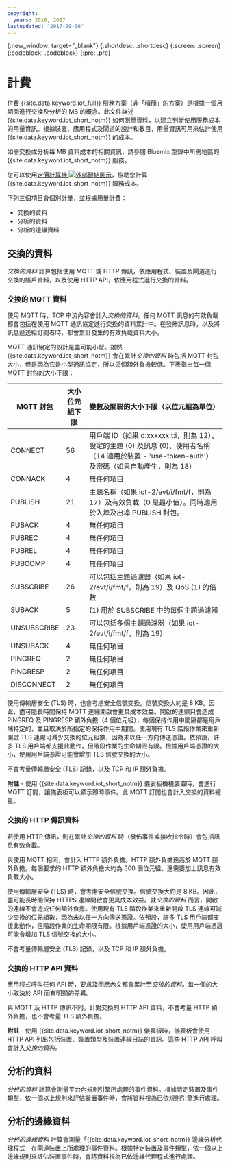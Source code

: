 ```yaml
---
copyright:
  years: 2016, 2017
lastupdated: "2017-09-06"
---
```

{:new_window: target="_blank"}
{:shortdesc: .shortdesc}
{:screen: .screen}
{:codeblock: .codeblock}
{:pre: .pre}

# 計費

付費 {{site.data.keyword.iot_full}} 服務方案（非「精簡」的方案）是根據一個月期間進行交換及分析的 MB 的概念。此文件詳述 {{site.data.keyword.iot_short_notm}} 如何測量資料，以建立判斷使用服務成本的用量資訊。根據裝置、應用程式及閘道的設計和數目，用量資訊可用來估計使用 {{site.data.keyword.iot_short_notm}} 的成本。

如需交換或分析每 MB 資料成本的相關資訊，請參閱 Bluemix 型錄中所需地區的 {{site.data.keyword.iot_short_notm}} 服務。

您可以使用[定價計算機 ![外部鏈結圖示](../../../icons/launch-glyph.svg "外部鏈結圖示")](http://iot-cost-calculator.ng.bluemix.net/)，協助您計算 {{site.data.keyword.iot_short_notm}} 服務成本。

下列三個項目會個別計量，並根據用量計費： 
- 交換的資料
- 分析的資料
- 分析的邊緣資料

## 交換的資料
*交換的資料* 計算包括使用 MQTT 或 HTTP 傳訊，依應用程式、裝置及閘道進行交換的帳戶資料，以及使用 HTTP API，依應用程式進行交換的資料。

### 交換的 MQTT 資料
使用 MQTT 時，TCP 串流內容會計入*交換的資料*。任何 MQTT 訊息的有效負載都會包括在使用 MQTT 通訊協定進行交換的資料累計中。在發佈訊息時，以及將訊息遞送給訂閱者時，都會累計發生的有效負載資料大小。

MQTT 通訊協定的設計是盡可能小型。雖然 {{site.data.keyword.iot_short_notm}} 會在累計*交換的資料* 時包括 MQTT 封包大小，但是因為它是小型通訊協定，所以這個額外負擔較低。下表指出每一個 MQTT 封包的大小下限：

|MQTT 封包                      |大小位元組下限      |變數及關聯的大小下限（以位元組為單位）|
|-------------------------------|--------------------|-------------------------------------------------|
|CONNECT                        |56                  |用戶端 ID（如果 d:xxxxxx:t:i，則為 12）、設定的主題 (0) 及訊息 (0)、使用者名稱（14 適用於裝置 - 'use-token-auth'）及密碼（如果自動產生，則為 18）|
|CONNACK                        |4|無任何項目|
|PUBLISH                        |21                  |主題名稱（如果 iot-2/evt/i/fmt/f，則為 17）及有效負載（0 是最小值）。同時適用於入埠及出埠 PUBLISH 封包。|
|PUBACK                         |4|無任何項目|
|PUBREC                         |4|無任何項目|
|PUBREL                         |4|無任何項目|
|PUBCOMP                        |4|無任何項目|
|SUBSCRIBE                      |26                  |可以包括主題過濾器（如果 iot-2/evt/i/fmt/f，則為 19）及 QoS (1) 的倍數|
|SUBACK                         |5|(1) 用於 SUBSCRIBE 中的每個主題過濾器|
|UNSUBSCRIBE                    |23                  |可以包括多個主題過濾器（如果 iot-2/evt/i/fmt/f，則為 19）|
|UNSUBACK                       |4|無任何項目|
|PINGREQ                        |2|無任何項目|
|PINGRESP                       |2|無任何項目|
|DISCONNECT                     |2|無任何項目|

使用傳輸層安全 (TLS) 時，也會考慮安全信號交換。信號交換大約是 8 KB。因此，盡可能長時間保持 MQTT 連線開啟會更具成本效益。開啟的連線只會造成 PINGREQ 及 PINGRESP 額外負擔（4 個位元組），每個保持作用中間隔都是用戶端特定的，並且取決於所指定的保持作用中期間。使用現有 TLS 階段作業來重新開啟 TLS 連線可減少交換的位元組數，因為未以任一方向傳送憑證。依預設，許多 TLS 用戶端都支援此動作，但階段作業的生命期限有限。根據用戶端憑證的大小，使用用戶端憑證可能會增加 TLS 信號交換的大小。 

不會考量傳輸層安全 (TLS) 記錄，以及 TCP 和 IP 額外負擔。

**附註** - 使用 {{site.data.keyword.iot_short_notm}} 儀表板檢視裝置時，會進行 MQTT 訂閱，讓儀表板可以顯示即時事件。此 MQTT 訂閱也會計入交換的資料總量。

### 交換的 HTTP 傳訊資料
若使用 HTTP 傳訊，則在累計*交換的資料* 時（發佈事件或接收指令時）會包括訊息有效負載。

與使用 MQTT 相同，會計入 HTTP 額外負擔。HTTP 額外負擔遠高於 MQTT 額外負擔。每個要求的 HTTP 額外負擔大約為 300 個位元組。還需要加上訊息有效負載大小。

使用傳輸層安全 (TLS) 時，會考慮安全信號交換。信號交換大約是 8 KB。因此，盡可能長時間保持 HTTPS 連線開啟會更具成本效益。就*交換的資料* 而言，開啟的連線不會造成任何額外負擔。使用現有 TLS 階段作業來重新開啟 TLS 連線可減少交換的位元組數，因為未以任一方向傳送憑證。依預設，許多 TLS 用戶端都支援此動作，但階段作業的生命期限有限。根據用戶端憑證的大小，使用用戶端憑證可能會增加 TLS 信號交換的大小。

不會考量傳輸層安全 (TLS) 記錄，以及 TCP 和 IP 額外負擔。

### 交換的 HTTP API 資料
應用程式呼叫任何 API 時，要求及回應內文都會累計至*交換的資料*。每一個的大小取決於 API 而有明顯的差異。

與 MQTT 及 HTTP 傳訊不同，針對交換的 HTTP API 資料，不會考量 HTTP 額外負擔，也不會考量 TLS 額外負擔。

**附註** - 使用 {{site.data.keyword.iot_short_notm}} 儀表板時，儀表板會使用 HTTP API 列出包括裝置、裝置類型及裝置連線日誌的資訊。這些 HTTP API 呼叫會計入*交換的資料*。

## 分析的資料
*分析的資料* 計算會測量平台內規則引擎所處理的事件資料。根據特定裝置及事件類型，依一個以上規則來評估裝置事件時，會將資料視為已依規則引擎進行處理。 

## 分析的邊緣資料
*分析的邊緣資料* 計算會測量「{{site.data.keyword.iot_short_notm}} 邊緣分析代理程式」在閘道裝置上所處理的事件資料。根據特定裝置及事件類型，依一個以上邊緣規則來評估裝置事件時，會將資料視為已依邊緣代理程式進行處理。 
